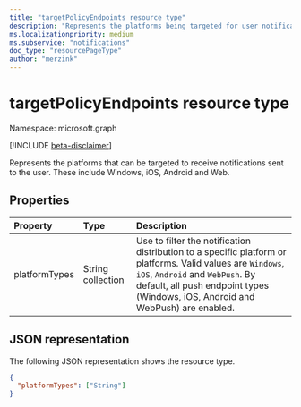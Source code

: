 ```yaml
---
title: "targetPolicyEndpoints resource type"
description: "Represents the platforms being targeted for user notifications."
ms.localizationpriority: medium
ms.subservice: "notifications"
doc_type: "resourcePageType"
author: "merzink"
---
```



# targetPolicyEndpoints resource type

Namespace: microsoft.graph

[!INCLUDE [beta-disclaimer](../../includes/beta-disclaimer.md)]

Represents the platforms that can be targeted to receive notifications sent to the user.  These include Windows, iOS, Android and Web. 


## Properties

| Property     | Type        | Description |
|:-------------|:------------|:------------|
|platformTypes|String collection|Use to filter the notification distribution to a specific platform or platforms. Valid values are `Windows`, `iOS`, `Android` and `WebPush`. By default, all push endpoint types (Windows, iOS, Android and WebPush) are enabled. |

## JSON representation

The following JSON representation shows the resource type.

<!-- {
  "blockType": "resource",
  "optionalProperties": [

  ],
  "@odata.type": "microsoft.graph.targetPolicyEndpoints",
  "baseType": null
}-->

```json
{
  "platformTypes": ["String"]
}
```

<!-- uuid: 16cd6b66-4b1a-43a1-adaf-3a886856ed98
2019-02-04 14:57:30 UTC -->
<!-- {
  "type": "#page.annotation",
  "description": "targetPolicyEndpoints resource",
  "keywords": "",
  "section": "documentation",
  "tocPath": ""
}-->

